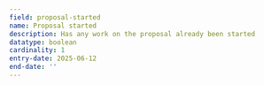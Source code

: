 ```yaml
---
field: proposal-started
name: Proposal started
description: Has any work on the proposal already been started
datatype: boolean
cardinality: 1
entry-date: 2025-06-12
end-date: ''
---
```

